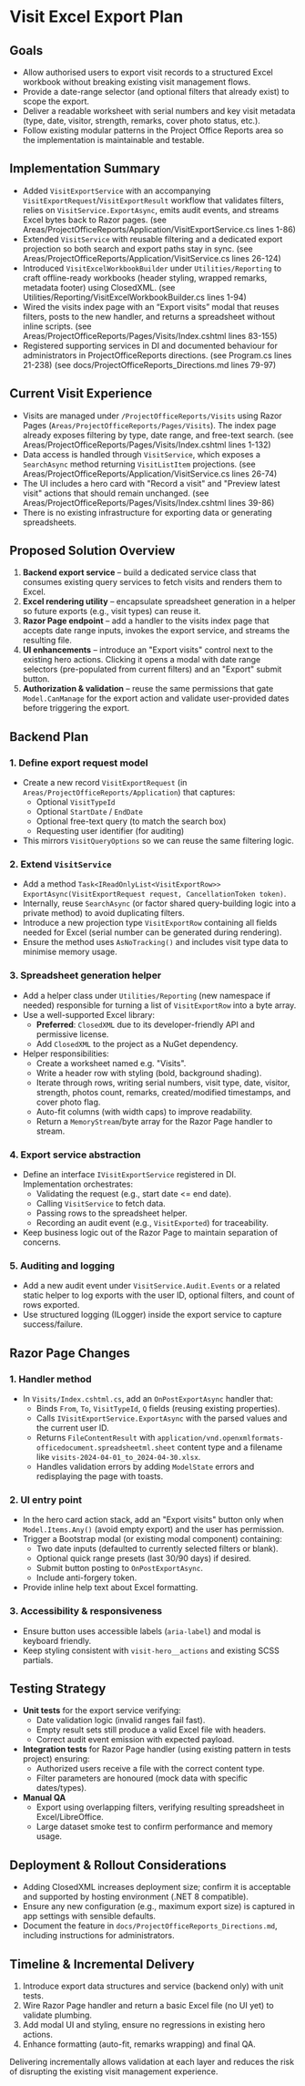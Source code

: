 # Visit Excel Export Plan

## Goals
- Allow authorised users to export visit records to a structured Excel workbook without breaking existing visit management flows.
- Provide a date-range selector (and optional filters that already exist) to scope the export.
- Deliver a readable worksheet with serial numbers and key visit metadata (type, date, visitor, strength, remarks, cover photo status, etc.).
- Follow existing modular patterns in the Project Office Reports area so the implementation is maintainable and testable.

## Implementation Summary
- Added `VisitExportService` with an accompanying `VisitExportRequest`/`VisitExportResult` workflow that validates filters, relies on `VisitService.ExportAsync`, emits audit events, and streams Excel bytes back to Razor pages.  (see Areas/ProjectOfficeReports/Application/VisitExportService.cs lines 1-86)
- Extended `VisitService` with reusable filtering and a dedicated export projection so both search and export paths stay in sync.  (see Areas/ProjectOfficeReports/Application/VisitService.cs lines 26-124)
- Introduced `VisitExcelWorkbookBuilder` under `Utilities/Reporting` to craft offline-ready workbooks (header styling, wrapped remarks, metadata footer) using ClosedXML.  (see Utilities/Reporting/VisitExcelWorkbookBuilder.cs lines 1-94)
- Wired the visits index page with an “Export visits” modal that reuses filters, posts to the new handler, and returns a spreadsheet without inline scripts.  (see Areas/ProjectOfficeReports/Pages/Visits/Index.cshtml lines 83-155)
- Registered supporting services in DI and documented behaviour for administrators in ProjectOfficeReports directions.  (see Program.cs lines 21-238) (see docs/ProjectOfficeReports_Directions.md lines 79-97)

## Current Visit Experience
- Visits are managed under `/ProjectOfficeReports/Visits` using Razor Pages (`Areas/ProjectOfficeReports/Pages/Visits`). The index page already exposes filtering by type, date range, and free-text search.  (see Areas/ProjectOfficeReports/Pages/Visits/Index.cshtml lines 1-132)
- Data access is handled through `VisitService`, which exposes a `SearchAsync` method returning `VisitListItem` projections.  (see Areas/ProjectOfficeReports/Application/VisitService.cs lines 26-74)
- The UI includes a hero card with "Record a visit" and "Preview latest visit" actions that should remain unchanged.  (see Areas/ProjectOfficeReports/Pages/Visits/Index.cshtml lines 39-86)
- There is no existing infrastructure for exporting data or generating spreadsheets.

## Proposed Solution Overview
1. **Backend export service** – build a dedicated service class that consumes existing query services to fetch visits and renders them to Excel.
2. **Excel rendering utility** – encapsulate spreadsheet generation in a helper so future exports (e.g., visit types) can reuse it.
3. **Razor Page endpoint** – add a handler to the visits index page that accepts date range inputs, invokes the export service, and streams the resulting file.
4. **UI enhancements** – introduce an "Export visits" control next to the existing hero actions. Clicking it opens a modal with date range selectors (pre-populated from current filters) and an "Export" submit button.
5. **Authorization & validation** – reuse the same permissions that gate `Model.CanManage` for the export action and validate user-provided dates before triggering the export.

## Backend Plan

### 1. Define export request model
- Create a new record `VisitExportRequest` (in `Areas/ProjectOfficeReports/Application`) that captures:
  - Optional `VisitTypeId`
  - Optional `StartDate` / `EndDate`
  - Optional free-text query (to match the search box)
  - Requesting user identifier (for auditing)
- This mirrors `VisitQueryOptions` so we can reuse the same filtering logic.

### 2. Extend `VisitService`
- Add a method `Task<IReadOnlyList<VisitExportRow>> ExportAsync(VisitExportRequest request, CancellationToken token)`.
- Internally, reuse `SearchAsync` (or factor shared query-building logic into a private method) to avoid duplicating filters.
- Introduce a new projection type `VisitExportRow` containing all fields needed for Excel (serial number can be generated during rendering).
- Ensure the method uses `AsNoTracking()` and includes visit type data to minimise memory usage.

### 3. Spreadsheet generation helper
- Add a helper class under `Utilities/Reporting` (new namespace if needed) responsible for turning a list of `VisitExportRow` into a byte array.
- Use a well-supported Excel library:
  - **Preferred**: `ClosedXML` due to its developer-friendly API and permissive license.
  - Add `ClosedXML` to the project as a NuGet dependency.
- Helper responsibilities:
  - Create a worksheet named e.g. "Visits".
  - Write a header row with styling (bold, background shading).
  - Iterate through rows, writing serial numbers, visit type, date, visitor, strength, photos count, remarks, created/modified timestamps, and cover photo flag.
  - Auto-fit columns (with width caps) to improve readability.
  - Return a `MemoryStream`/byte array for the Razor Page handler to stream.

### 4. Export service abstraction
- Define an interface `IVisitExportService` registered in DI. Implementation orchestrates:
  - Validating the request (e.g., start date <= end date).
  - Calling `VisitService` to fetch data.
  - Passing rows to the spreadsheet helper.
  - Recording an audit event (e.g., `VisitExported`) for traceability.
- Keep business logic out of the Razor Page to maintain separation of concerns.

### 5. Auditing and logging
- Add a new audit event under `VisitService.Audit.Events` or a related static helper to log exports with the user ID, optional filters, and count of rows exported.
- Use structured logging (ILogger) inside the export service to capture success/failure.

## Razor Page Changes

### 1. Handler method
- In `Visits/Index.cshtml.cs`, add an `OnPostExportAsync` handler that:
  - Binds `From`, `To`, `VisitTypeId`, `Q` fields (reusing existing properties).
  - Calls `IVisitExportService.ExportAsync` with the parsed values and the current user ID.
  - Returns `FileContentResult` with `application/vnd.openxmlformats-officedocument.spreadsheetml.sheet` content type and a filename like `visits-2024-04-01_to_2024-04-30.xlsx`.
  - Handles validation errors by adding `ModelState` errors and redisplaying the page with toasts.

### 2. UI entry point
- In the hero card action stack, add an "Export visits" button only when `Model.Items.Any()` (avoid empty export) and the user has permission.
- Trigger a Bootstrap modal (or existing modal component) containing:
  - Two date inputs (defaulted to currently selected filters or blank).
  - Optional quick range presets (last 30/90 days) if desired.
  - Submit button posting to `OnPostExportAsync`.
  - Include anti-forgery token.
- Provide inline help text about Excel formatting.

### 3. Accessibility & responsiveness
- Ensure button uses accessible labels (`aria-label`) and modal is keyboard friendly.
- Keep styling consistent with `visit-hero__actions` and existing SCSS partials.

## Testing Strategy
- **Unit tests** for the export service verifying:
  - Date validation logic (invalid ranges fail fast).
  - Empty result sets still produce a valid Excel file with headers.
  - Correct audit event emission with expected payload.
- **Integration tests** for Razor Page handler (using existing pattern in tests project) ensuring:
  - Authorized users receive a file with the correct content type.
  - Filter parameters are honoured (mock data with specific dates/types).
- **Manual QA**
  - Export using overlapping filters, verifying resulting spreadsheet in Excel/LibreOffice.
  - Large dataset smoke test to confirm performance and memory usage.

## Deployment & Rollout Considerations
- Adding ClosedXML increases deployment size; confirm it is acceptable and supported by hosting environment (.NET 8 compatible).
- Ensure any new configuration (e.g., maximum export size) is captured in app settings with sensible defaults.
- Document the feature in `docs/ProjectOfficeReports_Directions.md`, including instructions for administrators.

## Timeline & Incremental Delivery
1. Introduce export data structures and service (backend only) with unit tests.
2. Wire Razor Page handler and return a basic Excel file (no UI yet) to validate plumbing.
3. Add modal UI and styling, ensure no regressions in existing hero actions.
4. Enhance formatting (auto-fit, remarks wrapping) and final QA.

Delivering incrementally allows validation at each layer and reduces the risk of disrupting the existing visit management experience.
